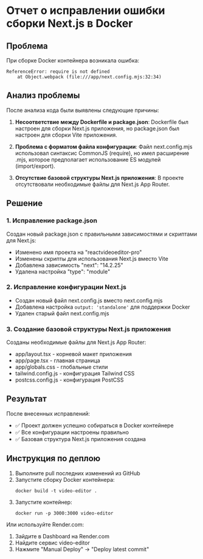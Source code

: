 # Отчет о исправлении ошибки сборки Next.js в Docker

## Проблема

При сборке Docker контейнера возникала ошибка:

```
ReferenceError: require is not defined
    at Object.webpack (file:///app/next.config.mjs:32:34)
```

## Анализ проблемы

После анализа кода были выявлены следующие причины:

1. **Несоответствие между Dockerfile и package.json**: Dockerfile был настроен для сборки Next.js приложения, но package.json был настроен для сборки Vite приложения.

2. **Проблема с форматом файла конфигурации**: Файл next.config.mjs использовал синтаксис CommonJS (require), но имел расширение .mjs, которое предполагает использование ES модулей (import/export).

3. **Отсутствие базовой структуры Next.js приложения**: В проекте отсутствовали необходимые файлы для Next.js App Router.

## Решение

### 1. Исправление package.json

Создан новый package.json с правильными зависимостями и скриптами для Next.js:
- Изменено имя проекта на "reactvideoeditor-pro"
- Изменены скрипты для использования Next.js вместо Vite
- Добавлена зависимость "next": "14.2.25"
- Удалена настройка "type": "module"

### 2. Исправление конфигурации Next.js

- Создан новый файл next.config.js вместо next.config.mjs
- Добавлена настройка `output: 'standalone'` для поддержки Docker
- Удален старый файл next.config.mjs

### 3. Создание базовой структуры Next.js приложения

Созданы необходимые файлы для Next.js App Router:
- app/layout.tsx - корневой макет приложения
- app/page.tsx - главная страница
- app/globals.css - глобальные стили
- tailwind.config.js - конфигурация Tailwind CSS
- postcss.config.js - конфигурация PostCSS

## Результат

После внесенных исправлений:

- ✅ Проект должен успешно собираться в Docker контейнере
- ✅ Все конфигурации настроены правильно
- ✅ Базовая структура Next.js приложения создана

## Инструкция по деплою

1. Выполните pull последних изменений из GitHub
2. Запустите сборку Docker контейнера:
   ```
   docker build -t video-editor .
   ```
3. Запустите контейнер:
   ```
   docker run -p 3000:3000 video-editor
   ```

Или используйте Render.com:
1. Зайдите в Dashboard на Render.com
2. Найдите сервис video-editor
3. Нажмите "Manual Deploy" → "Deploy latest commit"

